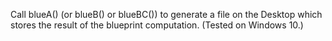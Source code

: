 Call blueA() (or blueB() or blueBC()) to generate a file on the Desktop which stores the result of the blueprint computation. (Tested on Windows 10.)
